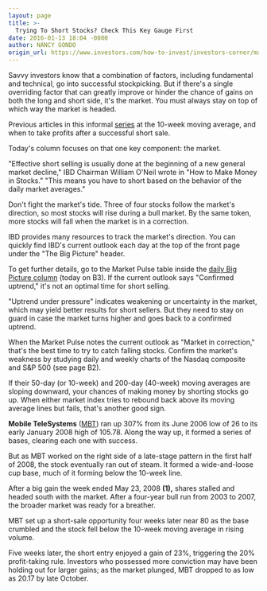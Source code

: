 ```yaml
---
layout: page
title: >-
  Trying To Short Stocks? Check This Key Gauge First
date: 2016-01-13 18:04 -0800
author: NANCY GONDO
origin_url: https://www.investors.com/how-to-invest/investors-corner/market-direction-key-to-shorting/
---
```


Savvy investors know that a combination of factors, including fundamental and technical, go into successful stockpicking. But if there's a single overriding factor that can greatly improve or hinder the chance of gains on both the long and short side, it's the market. You must always stay on top of which way the market is headed.

Previous articles in this informal [series](http://education.investors.com/investors-corner/788652-short-selling-using-the-10-week.htm) at the 10-week moving average, and when to take profits after a successful short sale.

Today's column focuses on that one key component: the market.

"Effective short selling is usually done at the beginning of a new general market decline," IBD Chairman William O'Neil wrote in "How to Make Money in Stocks." "This means you have to short based on the behavior of the daily market averages."

Don't fight the market's tide. Three of four stocks follow the market's direction, so most stocks will rise during a bull market. By the same token, more stocks will fall when the market is in a correction.

IBD provides many resources to track the market's direction. You can quickly find IBD's current outlook each day at the top of the front page under the "The Big Picture" header.

To get further details, go to the Market Pulse table inside the [daily Big Picture column](http://news.investors.com/investing/big-picture.htm?nav=NewsTheBigPicture&t=1452735291010&cachecheck=1) (today on B3). If the current outlook says "Confirmed uptrend," it's not an optimal time for short selling.

"Uptrend under pressure" indicates weakening or uncertainty in the market, which may yield better results for short sellers. But they need to stay on guard in case the market turns higher and goes back to a confirmed uptrend.

When the Market Pulse notes the current outlook as "Market in correction," that's the best time to try to catch falling stocks. Confirm the market's weakness by studying daily and weekly charts of the Nasdaq composite and S&P 500 (see page B2).

If their 50-day (or 10-week) and 200-day (40-week) moving averages are sloping downward, your chances of making money by shorting stocks go up. When either market index tries to rebound back above its moving average lines but fails, that's another good sign.

**Mobile TeleSystems** ([MBT](https://research.investors.com/quote.aspx?symbol=MBT)) ran up 307% from its June 2006 low of 26 to its early January 2008 high of 105.78. Along the way up, it formed a series of bases, clearing each one with success.

But as MBT worked on the right side of a late-stage pattern in the first half of 2008, the stock eventually ran out of steam. It formed a wide-and-loose cup base, much of it forming below the 10-week line.

After a big gain the week ended May 23, 2008 **(1),** shares stalled and headed south with the market. After a four-year bull run from 2003 to 2007, the broader market was ready for a breather.

MBT set up a short-sale opportunity four weeks later near 80 as the base crumbled and the stock fell below the 10-week moving average in rising volume.

Five weeks later, the short entry enjoyed a gain of 23%, triggering the 20% profit-taking rule. Investors who possessed more conviction may have been holding out for larger gains; as the market plunged, MBT dropped to as low as 20.17 by late October.
